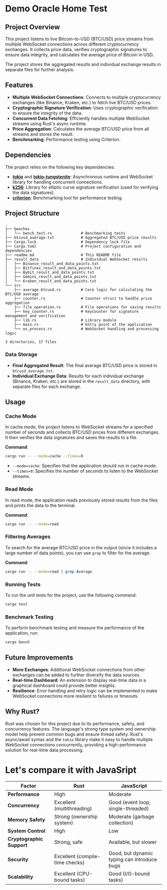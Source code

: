 # Demo Oracle Home Test

## Project Overview
This project listens to live Bitcoin-to-USD (BTC/USD) price streams from multiple WebSocket connections across different cryptocurrency exchanges. It collects price data, verifies cryptographic signatures to ensure data integrity, and calculates the average price of Bitcoin in USD. 

The project stores the aggregated results and individual exchange results in separate files for further analysis. 

## Features
- **Multiple WebSocket Connections**: Connects to multiple cryptocurrency exchanges (like Binance, Kraken, etc.) to fetch live BTC/USD prices.
- **Cryptographic Signature Verification**: Uses cryptographic verification to ensure the integrity of the data.
- **Concurrent Data Fetching**: Efficiently handles multiple WebSocket streams using Rust's async runtime.
- **Price Aggregation**: Calculates the average BTC/USD price from all streams and stores the result.
- **Benchmarking**: Performance testing using Criterion.

## Dependencies
The project relies on the following key dependencies:
- **[tokio](https://crates.io/crates/tokio)** and **[tokio-tungstenite](https://crates.io/crates/tokio-tungstenite)**: Asynchronous runtime and WebSocket library for handling concurrent connections.
- **[k256](https://crates.io/crates/k256)**: Library for elliptic curve signature verification (used for verifying the data signatures).
- **[criterion](https://crates.io/crates/criterion)**: Benchmarking tool for performance testing.

## Project Structure
```
.
├── benches
│   └── bench_test.rs             # Benchmarking tests
├── btcusd_average.txt            # Aggregated BTC/USD price results
├── Cargo.lock                    # Dependency lock file
├── Cargo.toml                    # Project configuration and dependencies
├── readme.md                     # This README file
├── result_data                   # Individual WebSocket results
│   ├── Binance_result_and_data_points.txt
│   ├── Bitfinex_result_and_data_points.txt
│   ├── Bybit_result_and_data_points.txt
│   ├── Gemini_result_and_data_points.txt
│   └── Kraken_result_and_data_points.txt
└── src
    ├── average_btcusd.rs         # Core logic for calculating the BTC/USD average
    ├── counter.rs                # Counter struct to handle price aggregation
    ├── file_operation.rs         # File operations for saving results
    ├── key_counter.rs            # KeyCounter for signature management and verification
    ├── lib.rs                    # Library module
    ├── main.rs                   # Entry point of the application
    └── ws_process.rs             # WebSocket handling and processing logic

3 directories, 17 files
```

### Data Storage
- **Final Aggregated Result**: The final average BTC/USD price is stored in `btcusd_average.txt`.
- **Individual Exchange Data**: Results for each individual exchange (Binance, Kraken, etc.) are stored in the `result_data` directory, with separate files for each exchange.

## Usage

### Cache Mode
In cache mode, the project listens to WebSocket streams for a specified number of seconds and collects BTC/USD prices from different exchanges. It then verifies the data signatures and saves the results to a file.

**Command**:
```bash
cargo run -- --mode=cache --times=9
```
- `--mode=cache`: Specifies that the application should run in cache mode.
- `--times=9`: Specifies the number of seconds to listen to the WebSocket streams.

### Read Mode
In read mode, the application reads previously stored results from the files and prints the data to the terminal.

**Command**:
```bash
cargo run -- --mode=read
```

### Filtering Averages
To search for the average BTC/USD price in the output (since it includes a large number of data points), you can use `grep` to filter for the average.

**Command**:
```bash
cargo run -- --mode=read | grep Average
```

### Running Tests
To run the unit tests for the project, use the following command:
```bash
cargo test
```

### Benchmark Testing
To perform benchmark testing and measure the performance of the application, run:
```bash
cargo bench
```

## Future Improvements
- **More Exchanges**: Additional WebSocket connections from other exchanges can be added to further diversify the data sources.
- **Real-time Dashboard**: An extension to display real-time data in a graphical dashboard could provide better insights.
- **Resilience**: Error handling and retry logic can be implemented to make WebSocket connections more resilient to failures or timeouts.

## Why Rust?
Rust was chosen for this project due to its performance, safety, and concurrency features. The language's strong type system and ownership model help prevent common bugs and ensure thread safety. Rust's async/await syntax and the `tokio` library make it easy to handle multiple WebSocket connections concurrently, providing a high-performance solution for real-time data processing.

# Let's compare it with JavaSript

| Factor                  | **Rust** | **JavaScript** |
|-------------------------|----------|----------------|
| **Performance**          | High     | Moderate       |
| **Concurrency**          | Excellent (multithreading) | Good (event loop, single-threaded) |
| **Memory Safety**        | Strong (ownership system) | Moderate (garbage collection) |
| **System Control**       | High     | Low            |
| **Cryptographic Support**| Strong, safe | Available, but slower |
| **Security**             | Excellent (compile-time checks) | Good, but dynamic typing can introduce bugs |
| **Scalability**          | Excellent (CPU-bound tasks) | Good (I/O-bound tasks) |
